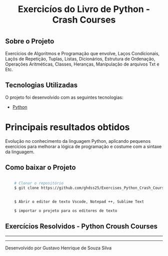 <h1 align = "center">

  Exercicíos do Livro de Python - Crash Courses
<h1>

## Sobre o Projeto 

Exercicios de Algoritmos e Programação que envolve, Laços Condicionais, Laçõs de Repetição, Tuplas, Listas, Dicionários, Estrutura de Ordenação, Operações Aritméticas, 
Classes, Heranças, Manipulação de arquivos Txt e Etc.

## Tecnologias Utilizadas 

O projeto foi desenvolvido com as seguintes tecnologias: 

- [Python](https://www.python.org/) 
   
# Principais resultados obtidos 

Evolução no conhecimento da linguagem Python, aplicando pequenos exercícios para melhorar a lógica de programação e costume com a sintaxe da linguagem. 
   
## Como baixar o Projeto

```bash 

    # Clonar o repositório 
    $ git clone https://github.com/ghdss25/Exercises_Python_Crash_Courses.git

   
    $ Abrir o editor de texto Vscode, Notepad ++, Sublime Text

    $ importar o projeto para os editores de texto

```

## Exercícios Resolvidos - Python Croush Courses


---
---
Desenvolvido por Gustavo Henrique de Souza Silva

